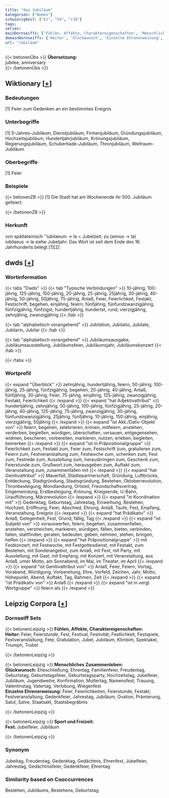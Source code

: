 ```yaml
---
title: "das Jubiläum"
kategorien: ["Nomen"]
schwierigkeit: ["k1", "h4", "r10"]
tags:
series:
mainDornseiffs: ['Fühlen, Affekte, Charaktereigenschaften', 'Menschliches Zusammenleben', 'Sport und Freizeit']
domainDornseiffs: ['Heiter', 'Glückwunsch', 'Einzelne Ehrenerweisung', 'Fest']
url: "Jubiläum"
---
```


{{< betonenÜbs >}}
**Übersetzung:**  
jubilee, anniversary  
{{< /betonenÜbs >}}

## Wiktionary [[+](https://de.wiktionary.org/wiki/Jubiläum)]

### Bedeutungen
[1] Feier zum Gedenken an ein bestimmtes Ereignis  

### Unterbegriffe
[1] 5-Jahres-Jubiläum, Dienstjubiläum, Firmenjubiläum, Gründungsjubiläum, Hochzeitsjubiläum, Hundertjahrjubiläum, Krönungsjubiläum, Regierungsjubiläum, Schubertiade-Jubiläum, Thronjubiläum, Weltraum-Jubiläum  

### Oberbegriffe
[1] Feier  

### Beispiele
{{< betonenZB >}}
[1] Die Stadt hat am Wochenende ihr 500. Jubiläum gefeiert.  

{{< /betonenZB >}}
### Herkunft
von spätlateinisch ''iubilaeum → la = Jubelzeit; zu (annus → la) iubilaeus → la siehe Jubeljahr. Das Wort ist seit dem Ende des 16. Jahrhunderts belegt.[1][2]  



## dwds [[+](https://www.dwds.de/wb/Jubiläum)]

### Wortinformation
{{< tabs "Dwds" >}}
{{< tab "Typische Verbindungen" >}}
10-jährig, 100-jährig, 125-jährig, 150-jährig, 20-jährig, 25-jährig, 25jährig, 30-jährig, 40-jährig, 50-jährig, 50jährig, 75-jährig, Anlaß, Feier, Feierlichkeit, Festakt, Festschrift, begehen, einjährig, feiern, fünfjährig, fünfundzwanzigjährig, fünfzigjährig, fünfzigst, hundertjährig, hundertst, rund, vierzigjährig, zehnjährig, zwanzigjährig
{{< /tab >}}

{{< tab "alphabetisch vorangehend" >}}
Jubilation, Jubilatio, Jubilate, Jubilarin, Jubilar
{{< /tab >}}

{{< tab "alphabetisch vorangehend" >}}
Jubiläumsausgabe, Jubiläumsausstellung, Jubiläumsfeier, Jubiläumsjahr, Jubiläumskonzert
{{< /tab >}}

{{< /tabs >}}

### Wortprofil
{{< expand "Überblick" >}} zehnjährig, hundertjährig, feiern, 50-jährig, 100-jährig, 25-jährig, fünfzigjährig, begehen, 20-jährig, 40-jährig, Anlaß, fünfjährig, 30-jährig, Feier, 75-jährig, einjährig, 125-jährig, zwanzigjährig, Festakt, Feierlichkeit {{< /expand >}}
{{< expand "hat Adjektivattribut" >}} hundertjährig, zehnjährig, 50-jährig, 100-jährig, fünfzigjährig, 25-jährig, 20-jährig, 40-jährig, 125-jährig, 75-jährig, zwanzigjährig, 30-jährig, fünfundzwanzigjährig, 25jährig, fünfjährig, 10-jährig, 150-jährig, einjährig, vierzigjährig, 50jährig {{< /expand >}}
{{< expand "ist Akk./Dativ-Objekt von" >}} feiern, begehen, zelebrieren, krönen, mitfeiern, anstehen, verderben, begießen, würdigen, überschatten, versauen, entgegensehen, widmen, bescheren, vorbereiten, markieren, nutzen, erleben, begleiten, bemerken {{< /expand >}}
{{< expand "ist in Präpositionalgruppe" >}} Feierlichkeit zum, Festakt zum, Feier zum, Festschrift zum, gratulieren zum, Feiern zum, Festveranstaltung zum, Festwoche zum, schenken zum, Fest zum, Festrede zum, Ausstellung zum, herausbringen zum, Geschenk zum, Feierstunde zum, Grußwort zum, herausgeben zum, Auftakt zum, Veranstaltung zum, zusammenfallen mit {{< /expand >}}
{{< expand "hat Genitivattribut" >}} Mauerfall, Städtepartnerschaft, Gründung, Luftbrücke, Entdeckung, Stadtgründung, Staatsgründung, Bestehen, Oktoberrevolution, Thronbesteigung, Mondlandung, Ortsteil, Freundschaftsvertrag, Eingemeindung, Erstbesteigung, Krönung, Kriegsende, U-Bahn, Uraufführung, Märzrevolution {{< /expand >}}
{{< expand "in Koordination mit" >}} Gedenktag, Geburtstag, Jahrestag, Einweihung, Bestehen, Hochzeit, Eröffnung, Feier, Abschied, Ehrung, Anlaß, Taufe, Fest, Empfang, Veranstaltung, Ereignis {{< /expand >}}
{{< expand "hat Prädikativ" >}} Anlaß, Gelegenheit, Fest, Grund, fällig, Tag {{< /expand >}}
{{< expand "ist Subjekt von" >}} vorauswerfen, feiern, begehen, zusammenfallen, anstehen, verstreichen, markieren, würdigen, fällen, bieten, verbinden, fallen, stattfinden, geraten, bedeuten, geben, nehmen, stehen, bringen, helfen {{< /expand >}}
{{< expand "hat Präpositionalgruppe" >}} mit Festkonzert, mit Festwoche, mit Festgottesdienst, mit Festakt, zum Bestehen, mit Sonderangebot, zum Anlaß, mit Fest, mit Party, mit Ausstellung, mit Gast, mit Empfang, mit Konzert, mit Veranstaltung, aus Anlaß, unter Motto, am Sonnabend, im Mai, im Theater, im April {{< /expand >}}
{{< expand "ist Genitivattribut von" >}} Anlaß, Feier, Feiern, Vortag, Vorabend, Würdigung, Vorbereitung, Ehre, Vorfeld, Zeichen, Jahr, Motto, Höhepunkt, Abend, Auftakt, Tag, Rahmen, Zeit {{< /expand >}}
{{< expand "ist Prädikativ von" >}} Anlaß {{< /expand >}}
{{< expand "ist in vergl. Wortgruppe" >}} feiern als {{< /expand >}}

## Leipzig Corpora [[+](https://corpora.uni-leipzig.de/en/res?word=Jubiläum&corpusId=deu_newscrawl-public_2018)]

### Dornseiff Sets
{{< betonenLeipzig >}}
**Fühlen, Affekte, Charaktereigenschaften:**  
**Heiter:** Feier, Feierstunde, Fest, Festival, Festivität, Festlichkeit, Festspiele, Festveranstaltung, Fete, Gratulation, Jubel, Jubiläum, Klimbim, Spektakel, Triumph, Trubel  

{{< /betonenLeipzig >}}


{{< betonenLeipzig >}}
**Menschliches Zusammenleben:**  
**Glückwunsch:** Eheschließung, Ehrentag, Familienfeier, Freudentag, Geburtstag, Geburtstagsfeier, Geburtstagsparty, Hochzeitstag, Jubelfeier, Jubiläum, Jugendweihe, Konfirmation, Muttertag, Namensfest, Trauung, Valentinstag, Vatertag, Verlobung, Wiegenfest  
**Einzelne Ehrenerweisung:** Feier, Feierlichkeiten, Feierstunde, Festakt, Festveranstaltung, Gedenkfeier, Jahrestag, Jubiläum, Ovation, Prämierung, Salut, Salve, Staatsakt, Staatsbegräbnis  

{{< /betonenLeipzig >}}


{{< betonenLeipzig >}}
**Sport und Freizeit:**  
**Fest:** Jubelfeier, Jubiläum  

{{< /betonenLeipzig >}}

### Synonym
Jubeltag, Freudentag, Gedenktag, Gedächtnis, Ehrenfest, Jubelfeier, Jahrestag, Gedächtnisfeier, Gedenkfeier, Ehrentag


### Similarity based on Cooccurrences
Bestehen, Jubiläums, Bestehens, Geburtstag

